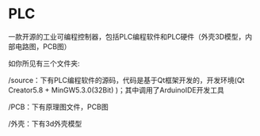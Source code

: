 # PLC
一款开源的工业可编程控制器，包括PLC编程软件和PLC硬件（外壳3D模型，内部电路图，PCB图）

如你所见有三个文件夹:

/source：下有PLC编程软件的源码，代码是基于Qt框架开发的，开发环境(Qt Creator5.8 + MinGW5.3.0(32Bit) )；其中调用了ArduinoIDE开发工具


/PCB：下有原理图文件，PCB图


/外壳：下有3d外壳模型

